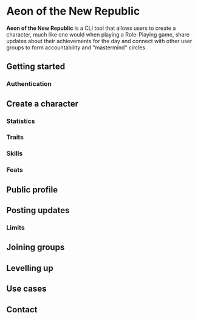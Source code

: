 # Aeon of the New Republic
**Aeon of the New Republic** is a CLI tool that allows users to create a character, much like one would when playing a Role-Playing game, share updates about their achievements for the day and connect with other user groups to form accountability and "mastermind" circles.

## Getting started

### Authentication

## Create a character

### Statistics

### Traits

### Skills

### Feats

## Public profile

## Posting updates

### Limits

## Joining groups

## Levelling up

## Use cases

## Contact
